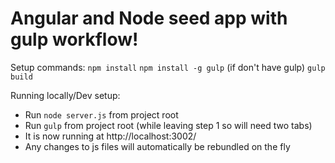 # Angular and Node seed app with gulp workflow!
Setup commands:
`npm install`
`npm install -g gulp` (if don't have gulp)
`gulp build`

Running locally/Dev setup:
* Run `node server.js` from project root
* Run `gulp` from project root (while leaving step 1 so will need two tabs)
* It is now running at http://localhost:3002/
* Any changes to js files will automatically be rebundled on the fly
